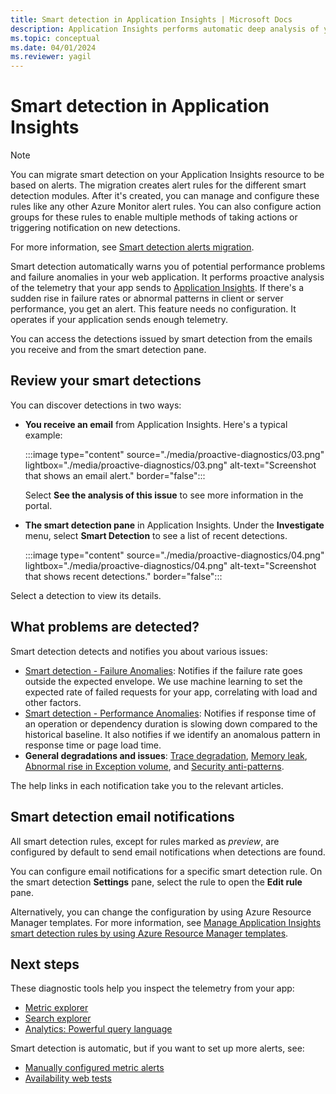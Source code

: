 ```yaml
---
title: Smart detection in Application Insights | Microsoft Docs
description: Application Insights performs automatic deep analysis of your app telemetry and warns you about potential problems.
ms.topic: conceptual
ms.date: 04/01/2024
ms.reviewer: yagil
---
```


# Smart detection in Application Insights

>[!NOTE]
>You can migrate smart detection on your Application Insights resource to be based on alerts. The migration creates alert rules for the different smart detection modules. After it's created, you can manage and configure these rules like any other Azure Monitor alert rules. You can also configure action groups for these rules to enable multiple methods of taking actions or triggering notification on new detections.
>
> For more information, see [Smart detection alerts migration](./alerts-smart-detections-migration.md).

Smart detection automatically warns you of potential performance problems and failure anomalies in your web application. It performs proactive analysis of the telemetry that your app sends to [Application Insights](../app/app-insights-overview.md). If there's a sudden rise in failure rates or abnormal patterns in client or server performance, you get an alert. This feature needs no configuration. It operates if your application sends enough telemetry.

You can access the detections issued by smart detection from the emails you receive and from the smart detection pane.

## Review your smart detections
You can discover detections in two ways:

* **You receive an email** from Application Insights. Here's a typical example:
    <!-- convertborder later -->
    :::image type="content" source="./media/proactive-diagnostics/03.png" lightbox="./media/proactive-diagnostics/03.png" alt-text="Screenshot that shows an email alert." border="false":::
  
    Select **See the analysis of this issue** to see more information in the portal.
* **The smart detection pane** in Application Insights. Under the **Investigate** menu, select **Smart Detection** to see a list of recent detections.
   <!-- convertborder later -->
   :::image type="content" source="./media/proactive-diagnostics/04.png" lightbox="./media/proactive-diagnostics/04.png" alt-text="Screenshot that shows recent detections." border="false":::

Select a detection to view its details.

## What problems are detected?

Smart detection detects and notifies you about various issues:

* [Smart detection - Failure Anomalies](./proactive-failure-diagnostics.md): Notifies if the failure rate goes outside the expected envelope. We use machine learning to set the expected rate of failed requests for your app, correlating with load and other factors.
* [Smart detection - Performance Anomalies](./smart-detection-performance.md): Notifies if response time of an operation or dependency duration is slowing down compared to the historical baseline. It also notifies if we identify an anomalous pattern in response time or page load time.
* **General degradations and issues**: [Trace degradation](./proactive-trace-severity.md), [Memory leak](./proactive-potential-memory-leak.md), [Abnormal rise in Exception volume](./proactive-exception-volume.md), and [Security anti-patterns](./proactive-application-security-detection-pack.md).

The help links in each notification take you to the relevant articles.

## Smart detection email notifications

All smart detection rules, except for rules marked as _preview_, are configured by default to send email notifications when detections are found.

You can configure email notifications for a specific smart detection rule. On the smart detection **Settings** pane, select the rule to open the **Edit rule** pane.

Alternatively, you can change the configuration by using Azure Resource Manager templates. For more information, see [Manage Application Insights smart detection rules by using Azure Resource Manager templates](./proactive-arm-config.md).

## Next steps
These diagnostic tools help you inspect the telemetry from your app:

* [Metric explorer](../essentials/metrics-charts.md)
* [Search explorer](../app/transaction-search-and-diagnostics.md?tabs=transaction-search)
* [Analytics: Powerful query language](../logs/log-analytics-tutorial.md)

Smart detection is automatic, but if you want to set up more alerts, see:

* [Manually configured metric alerts](./alerts-log.md)
* [Availability web tests](/previous-versions/azure/azure-monitor/app/monitor-web-app-availability)
